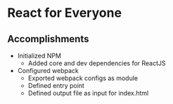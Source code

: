 # React for Everyone

## Accomplishments

- Initialized NPM
    - Added core and dev dependencies for ReactJS
- Configured webpack
    - Exported webpack configs as module
    - Defined entry point
    - Defined output file as input for index.html